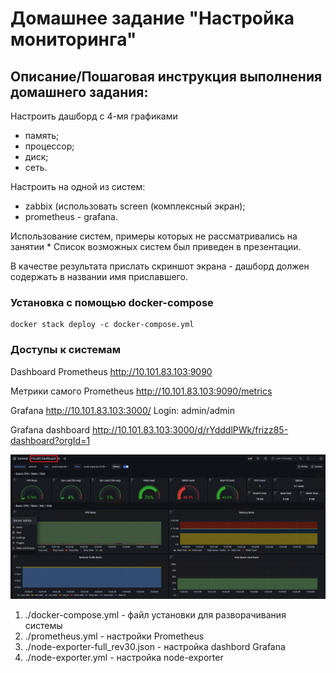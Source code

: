 # Домашнее задание "Настройка мониторинга"

## Описание/Пошаговая инструкция выполнения домашнего задания:

Настроить дашборд с 4-мя графиками

   -  память;
   -  процессор;
   -  диск;
   -  сеть.
    
Настроить на одной из систем:
* zabbix (использовать screen (комплексный экран);
* prometheus - grafana.

Использование систем, примеры которых не рассматривались на занятии \*
Список возможных систем был приведен в презентации.
    
В качестве результата прислать скриншот экрана - дашборд должен содержать в названии имя приславшего.

### Установка с помощью docker-compose

```
docker stack deploy -c docker-compose.yml
```


### Доступы к системам

Dashboard Prometheus
http://10.101.83.103:9090

Метрики самого Prometheus
http://10.101.83.103:9090/metrics

Grafana
http://10.101.83.103:3000/
Login: admin/admin

Grafana dashboard
http://10.101.83.103:3000/d/rYdddlPWk/frizz85-dashboard?orgId=1

![file](img/1.JPG)

1. ./docker-compose.yml - файл установки для разворачивания системы
2. ./prometheus.yml - настройки Prometheus
3. ./node-exporter-full_rev30.json - настройка dashbord Grafana
4. ./node-exporter.yml - настройка node-exporter
